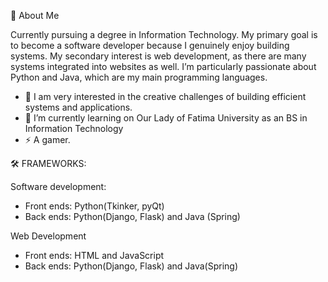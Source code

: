 🚀 About Me

Currently pursuing a degree in Information Technology. My primary goal is to become a software developer because I genuinely enjoy building systems. My secondary interest is web development, as there are many systems integrated into websites as well. I’m particularly passionate about Python and Java, which are my main programming languages.

- 👀 I am very interested in the creative challenges of building efficient systems and applications.
- 🌱 I’m currently learning on Our Lady of Fatima University as an BS in Information Technology
- ⚡ A gamer.  


🛠️ FRAMEWORKS: 


Software development:
- Front ends: Python(Tkinker, pyQt)
- Back ends: Python(Django, Flask) and Java (Spring)

Web Development
- Front ends: HTML and JavaScript
- Back ends: Python(Django, Flask) and Java(Spring)


